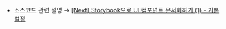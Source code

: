 * 소스코드 관련 설명 → <a href='https://jforj.tistory.com/381'>[Next] Storybook으로 UI 컴포넌트 문서화하기 (1) - 기본 설정</a>